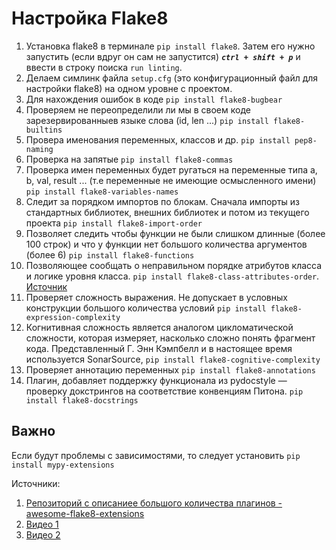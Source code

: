 # Настройка Flake8

1. Установка flake8 в терминале `pip install flake8`. Затем его нужно запустить (если вдруг он сам не запустится) ***`ctrl + shift + p`*** и ввести в строку поиска `run linting`.
2. Делаем симлинк файла `setup.cfg` (это конфигурационный файл для настройки flake8) на одном уровне с проектом.
3. Для нахождения ошибок в коде `pip install flake8-bugbear`
4. Проверяем не переопределили ли мы в своем коде зарезервированныев языке слова (id, len ...) `pip install flake8-builtins`
5. Провера именования переменных, классов и др. `pip install pep8-naming`
6. Проверка на запятые `pip install flake8-commas`
7. Проверка имен переменных будет ругаться на переменные типа a, b, val, result ... (т.е переменные не имеющие осмысленного имени) `pip install flake8-variables-names`
8. Следит за порядком импортов по блокам. Сначала импорты из стандартных библиотек, внешних библиотек и потом из текущего проекта `pip install flake8-import-order`
9. Позволяет следить чтобы функции не были слишком длинные (более 100 строк) и что у функции нет большого количества аргументов (более 6) `pip install flake8-functions`
10. Позволяющее сообщать о неправильном порядке атрибутов класса и логике уровня класса. `pip install flake8-class-attributes-order`. [Источник](https://github.com/best-doctor/flake8-class-attributes-order)
11. Проверяет сложность выражения. Не допускает в условных конструкции большого количества условий `pip install flake8-expression-complexity`
12. Когнитивная сложность является аналогом цикломатической сложности, которая измеряет, насколько сложно понять фрагмент кода. Представленный Г. Энн Кэмпбелл и в настоящее время используется SonarSource, `pip install flake8-cognitive-complexity`
13. Проверяет аннотацию переменных `pip install flake8-annotations`
14. Плагин, добавляет поддержку функционала из pydocstyle — проверку докстрингов на соответствие конвенциям Питона. `pip install flake8-docstrings`

## Важно
Если будут проблемы с зависимостями, то следует установить `pip install mypy-extensions`

Источники:
1. [Репозиторий с описаниее большого количества плагинов - awesome-flake8-extensions ](https://github.com/DmytroLitvinov/awesome-flake8-extensions)
2. [Видео 1](https://www.youtube.com/watch?v=cdHnEN0Dsm0&list=LL&index=4)
3. [Видео 2](https://www.youtube.com/watch?v=luoFOnOqEGA&list=LL&index=13&t=11s)